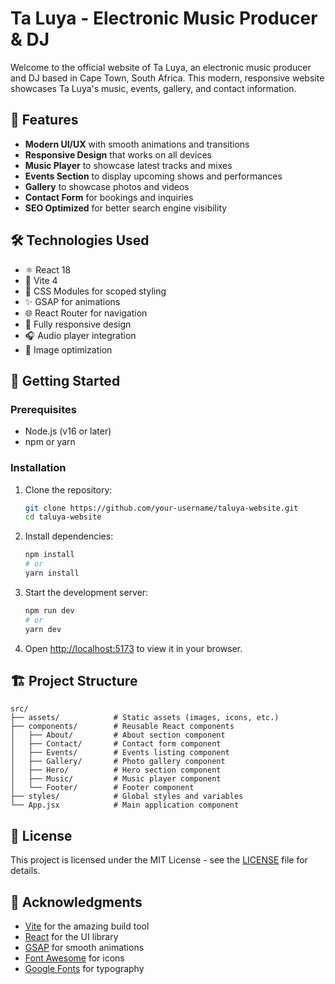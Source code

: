 # Ta Luya - Electronic Music Producer & DJ

Welcome to the official website of Ta Luya, an electronic music producer and DJ based in Cape Town, South Africa. This modern, responsive website showcases Ta Luya's music, events, gallery, and contact information.

## 🚀 Features

- **Modern UI/UX** with smooth animations and transitions
- **Responsive Design** that works on all devices
- **Music Player** to showcase latest tracks and mixes
- **Events Section** to display upcoming shows and performances
- **Gallery** to showcase photos and videos
- **Contact Form** for bookings and inquiries
- **SEO Optimized** for better search engine visibility

## 🛠️ Technologies Used

- ⚛️ React 18
- 🚀 Vite 4
- 🎨 CSS Modules for scoped styling
- ✨ GSAP for animations
- 🌐 React Router for navigation
- 📱 Fully responsive design
- 🎧 Audio player integration
- 📸 Image optimization

## 🚀 Getting Started

### Prerequisites

- Node.js (v16 or later)
- npm or yarn

### Installation

1. Clone the repository:
   ```bash
   git clone https://github.com/your-username/taluya-website.git
   cd taluya-website
   ```

2. Install dependencies:
   ```bash
   npm install
   # or
   yarn install
   ```

3. Start the development server:
   ```bash
   npm run dev
   # or
   yarn dev
   ```

4. Open [http://localhost:5173](http://localhost:5173) to view it in your browser.

## 🏗️ Project Structure

```
src/
├── assets/            # Static assets (images, icons, etc.)
├── components/        # Reusable React components
│   ├── About/         # About section component
│   ├── Contact/       # Contact form component
│   ├── Events/        # Events listing component
│   ├── Gallery/       # Photo gallery component
│   ├── Hero/          # Hero section component
│   ├── Music/         # Music player component
│   └── Footer/        # Footer component
├── styles/            # Global styles and variables
└── App.jsx            # Main application component
```

## 📝 License

This project is licensed under the MIT License - see the [LICENSE](LICENSE) file for details.

## 🙏 Acknowledgments

- [Vite](https://vitejs.dev/) for the amazing build tool
- [React](https://reactjs.org/) for the UI library
- [GSAP](https://greensock.com/gsap/) for smooth animations
- [Font Awesome](https://fontawesome.com/) for icons
- [Google Fonts](https://fonts.google.com/) for typography
